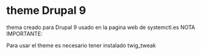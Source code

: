 # theme Drupal 9
thema creado para Drupal 9 usado en la pagina web de systemctl.es
NOTA IMPORTANTE:

Para usar el theme es necesario tener instalado twig_tweak 
